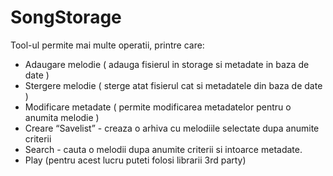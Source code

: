 # SongStorage
 
Tool-ul permite mai multe operatii, printre care:
- Adaugare melodie ( adauga fisierul in storage si metadate in baza de date )
- Stergere melodie ( sterge atat fisierul cat si metadatele din baza de date )
- Modificare metadate ( permite modificarea metadatelor pentru o anumita melodie )
- Creare “Savelist” - creaza o arhiva cu melodiile selectate dupa anumite criterii
- Search - cauta o melodii dupa anumite criterii si intoarce metadate.
- Play (pentru acest lucru puteti folosi librarii 3rd party)

